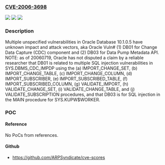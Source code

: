 ### [CVE-2006-3698](https://cve.mitre.org/cgi-bin/cvename.cgi?name=CVE-2006-3698)
![](https://img.shields.io/static/v1?label=Product&message=n%2Fa&color=blue)
![](https://img.shields.io/static/v1?label=Version&message=n%2Fa&color=blue)
![](https://img.shields.io/static/v1?label=Vulnerability&message=n%2Fa&color=brighgreen)

### Description

Multiple unspecified vulnerabilities in Oracle Database 10.1.0.5 have unknown impact and attack vectors, aka Oracle Vuln# (1) DB01 for Change Data Capture (CDC) component and (2) DB03 for Data Pump Metadata API.  NOTE: as of 20060719, Oracle has not disputed a claim by a reliable researcher that DB01 is related to multiple SQL injection vulnerabilities in SYS.DBMS_CDC_IMPDP using the (a) IMPORT_CHANGE_SET, (b) IMPORT_CHANGE_TABLE, (c) IMPORT_CHANGE_COLUMN, (d) IMPORT_SUBSCRIBER, (e) IMPORT_SUBSCRIBED_TABLE, (f) IMPORT_SUBSCRIBED_COLUMN, (g) VALIDATE_IMPORT, (h) VALIDATE_CHANGE_SET, (i) VALIDATE_CHANGE_TABLE, and (j) VALIDATE_SUBSCRIPTION procedures, and that DB03 is for SQL injection in the MAIN procedure for SYS.KUPW$WORKER.

### POC

#### Reference
No PoCs from references.

#### Github
- https://github.com/ARPSyndicate/cve-scores

